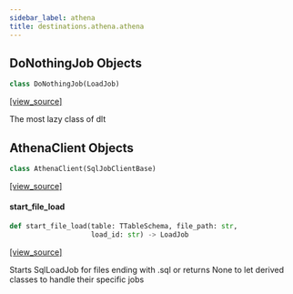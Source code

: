 ```yaml
---
sidebar_label: athena
title: destinations.athena.athena
---
```


## DoNothingJob Objects

```python
class DoNothingJob(LoadJob)
```

[[view_source]](https://github.com/dlt-hub/dlt/blob/30d0f64fb2cdbacc2e88fdb304371650f417e1f0/dlt/destinations/athena/athena.py#L96)

The most lazy class of dlt

## AthenaClient Objects

```python
class AthenaClient(SqlJobClientBase)
```

[[view_source]](https://github.com/dlt-hub/dlt/blob/30d0f64fb2cdbacc2e88fdb304371650f417e1f0/dlt/destinations/athena/athena.py#L251)

#### start\_file\_load

```python
def start_file_load(table: TTableSchema, file_path: str,
                    load_id: str) -> LoadJob
```

[[view_source]](https://github.com/dlt-hub/dlt/blob/30d0f64fb2cdbacc2e88fdb304371650f417e1f0/dlt/destinations/athena/athena.py#L322)

Starts SqlLoadJob for files ending with .sql or returns None to let derived classes to handle their specific jobs


